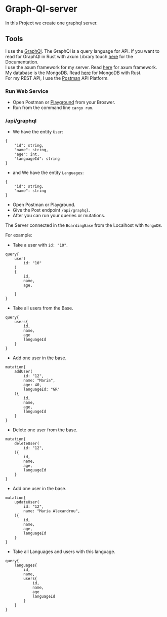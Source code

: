 # Graph-Ql-server

In this Project we create one graphql server. 


## Tools

I use the [GraphQl](https://graphql.org/). The GraphQl is a query language for API. If you want to read for GraphQl in Rust with axum Library touch [here](https://docs.rs/async-graphql-axum/latest/async_graphql_axum/) for the Documentation.</br>
I use the axum framework for my server. Read [here](https://docs.rs/axum/latest/axum/) for axum framework.</br>
My database is the MongoDB. Read [here](https://www.mongodb.com/developer/languages/rust/rust-mongodb-crud-tutorial/) for MongoDB with Rust.</br>
For my REST API, I use the [Postman](https://www.postman.com/product/what-is-postman/) API Platform.</br>


### Run Web Service

* Open Postman or [Playground](https://countries.trevorblades.com/) from your Broswer.
* Run from the command line `cargo run`.


### /api/graphql


* We have the entity `User`:
```
{
    "id": string,
    "name": string,
    "age": int,
    "languageId": string
}
```

* and We have the entity `Languages`:
```
{
    "id": string,
    "name": string
}
```

* Open Postman or Playground.
* Give the Post endpoint `/api/graphql`.
* After you can run your queries or mutations.

The Server connected in the `BoardingBase` from the Localhost with `MongoDB`.

For example:

* Take a user with `id: "10"`.
```
query{
    user(
        id: "10"
    )
    {
        id,
        name,
        age,

    }
}
```

* Take all users from the Base.
```
query{
    users{
        id,
        name,
        age
        languageId
    }
}
```

* Add one user in the base.
```
mutation{
    addUser(
        id: "12",
        name: "Maria",
        age: 40,
        languageId: "GR"
    ){
        id,
        name,
        age,
        languageId
    }
}
```

* Delete one user from the base.
```
mutation{
    deleteUser(
        id: "12",
    ){
        id,
        name,
        age,
        languageId
    }
}
```

* Add one user in the base.
```
mutation{
    updateUser(
        id: "12",
        name: "Maria Alexandrou",
    ){
        id,
        name,
        age,
        languageId
    }
}
```

* Take all Languages and users with this language.

```
query{
    languages{
        id,
        name,
        users{
            id,
            name,
            age
            languageId
        }
    }
}
```

